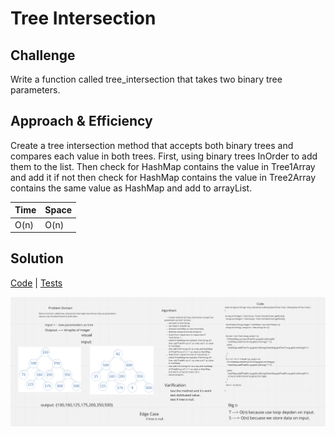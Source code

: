 # Tree Intersection

## Challenge
Write a function called tree_intersection that takes two binary tree parameters.

## Approach & Efficiency
Create a tree intersection method that accepts both binary trees and compares each value in both trees.
First, using binary trees InOrder to add them to the list.
Then check for HashMap contains the value in Tree1Array and add it if not
then check for HashMap contains the value in Tree2Array contains the same value as HashMap and add to arrayList.

Time | Space
--- | ---
O(n) | O(n)

## Solution
[Code](./app/src/main/java/tree/intersection/HashTable.java) | [Tests](./app/src/test/java/tree/intersection/HashTableTest.java)

![White Board to Tree Intersection problem](HashTable.png)




